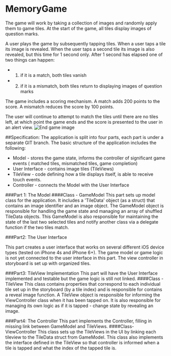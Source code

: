 # MemoryGame
The game will work by taking a collection of images and randomly apply them to game tiles. At the start of the game, all tiles display images of question marks.

A user plays the game by subsequently tapping tiles. When a user taps a tile its image is revealed. When the user taps a second tile its image is also revealed, but this time for 1 second only. After 1 second has elapsed one of two things can happen:
* 1) if it is a match, both tiles vanish
* 2) if it is a mismatch, both tiles return to displaying images of question marks

The game includes a scoring mechanism. A match adds 200 points to the score. A mismatch reduces the score by 100 points.

The user will continue to attempt to match the tiles until there are no tiles left, at which point the game ends and the score is presented to the user in an alert view.
![End game image](MemoryGame/master/endgame.png "OptionalTitle")


##Specification:
The application is split into four parts, each part is under a separate GIT branch.
The basic structure of the application includes the following:
* Model - stores the game state, informs the controller of significant game events ( matched tiles, mismatched tiles, game completion)
* User Interface - contains image tiles (TileViews)
* TileView - code defining how a tile displays itself, is able to receive touch events.
* Controller - connects the Model with the User Interface

###Part 1: The Model
####Class - GameModel
This part sets up model class for the application. It includes a 'TileData' object (as a struct) that contains an image identifier and an image object. The GameModel object is responsible for handling the game state and managing an array of shuffled TileData objects. This GameModel is also responsible for maintaining the state of the last two selected tiles and notify another class via a delegate function if the two tiles match.

###Part2: The User Interface

This part creates a user interface that works on several different iOS device types (tested on iPhone 4s and iPhone 6+). The game model or game logic is not yet connected to the user interface in this part. The view controller in storyboard is set up with organized tiles.


###Part3: TileView Implementation
This part will have the User Interface implemented and testable but the game logic is still not linked.
####Class - TileView 
This class contains properties that correspond to each individual tile set up in the storyboard (by a tile index) and is responsible for contains a reveal image function. A TileView object is responsible for informing the ViewController class when it has been tapped on. It is also responsible for managing its own logic as if it is tapped - change state by revealing an image. 

###Part4: The Controller
This part implements the Controller, filling in missing link between GameModel and TileViews. 
####Class- ViewController
This class sets up the TileViews in the UI by linking each tileview to the TileData struct from GameModel. This class also implements the interface defined in the TileView so that controller is informed when a tile is tapped and what the index of the tapped tile is.




